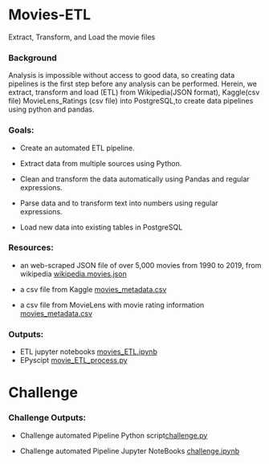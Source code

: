 # Movies-ETL
Extract, Transform, and Load the movie files

### Background
Analysis is impossible without access to good data, so creating data pipelines is the first step before any analysis can be performed. Herein, we extract, transform and load (ETL) from Wikipedia(JSON format), Kaggle(csv file) MovieLens_Ratings (csv file) into PostgreSQL,to create data pipelines using python and pandas.

### Goals:

- Create an automated ETL pipeline.
 
- Extract data from multiple sources using Python.

- Clean and transform the data automatically using Pandas and regular expressions.

- Parse data and to transform text into numbers using regular expressions.

- Load new data into existing tables in PostgreSQL

### Resources:

- an web-scraped JSON file of over 5,000 movies from 1990 to 2019, from wikipedia [wikipedia.movies.json](Resources/wikipedia_movies.json)


- a csv file from Kaggle [movies_metadata.csv](Resources/movies_metadata_small.csv)

- a csv file from MovieLens with movie rating information [movies_metadata.csv](Resources/ratings_small.csv)



### Outputs:

- ETL jupyter notebooks [movies_ETL.ipynb](movie_ETL_process.ipynb)
- EPyscipt [movie_ETL_process.py](Pyscirpt/movie_ETL_process.py)

# Challenge



### Challenge Outputs:

- Challenge automated Pipeline Python script[challenge.py](/challenge.py)

- Challenge automated Pipeline Jupyter NoteBooks [challenge.ipynb](/challenge.ipynb)
